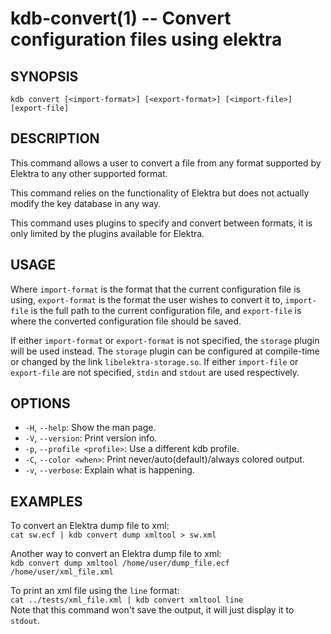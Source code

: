 kdb-convert(1) -- Convert configuration files using elektra
===========================================================

## SYNOPSIS

`kdb convert [<import-format>] [<export-format>] [<import-file>] [export-file]`


## DESCRIPTION

This command allows a user to convert a file from any format supported by Elektra to any other supported format.

This command relies on the functionality of Elektra but does not actually modify the key database in any way.

This command uses plugins to specify and convert between formats, it is only limited by the plugins available for Elektra.

## USAGE

Where `import-format` is the format that the current configuration file is using, `export-format` is the format the user wishes to convert it to, `import-file` is the full path to the current configuration file, and `export-file` is where the converted configuration file should be saved.

If either `import-format` or `export-format` is not specified, the `storage` plugin will be used instead.
The `storage` plugin can be configured at compile-time or changed by the link `libelektra-storage.so`.
If either `import-file` or `export-file` are not specified, `stdin` and `stdout` are used respectively.

## OPTIONS

- `-H`, `--help`:
  Show the man page.
- `-V`, `--version`:
  Print version info.
- `-p`, `--profile <profile>`:
  Use a different kdb profile.
- `-C`, `--color <when>`:
  Print never/auto(default)/always colored output.
- `-v`, `--verbose`:
  Explain what is happening.


## EXAMPLES

To convert an Elektra dump file to xml:<br>
`cat sw.ecf | kdb convert dump xmltool > sw.xml`

Another way to convert an Elektra dump file to xml:<br>
`kdb convert dump xmltool /home/user/dump_file.ecf /home/user/xml_file.xml`

To print an xml file using the `line` format:<br>
`cat ../tests/xml_file.xml | kdb convert xmltool line`<br>
Note that this command won't save the output, it will just display it to `stdout`.

